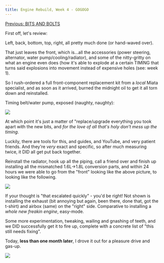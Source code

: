 ```yaml
---
title: Engine Rebuild, Week 4 - GOGOGO
---
```


[Previous: BITS AND BOLTS](/posts/2020/08/engine-rebuild-3/)

First off, let's review: 

Left, back, bottom, top, right, all pretty much done (or hand-waved over).

That just leaves the front, which is...all the accessories (power steering, alternator, water pump/cooling/radiator), and some of the nitty-gritty on what an engine even does (how it's able to explode at a certain TIMING that turns said explosions into movement instead of expensive holes (see: week 1).

So I rush-ordered a full front-component replacement kit from a _local_ Miata specialist, and as soon as it arrived, burned the midnight oil to get it all torn down and reinstalled.

Timing belt/water pump, exposed (naughty, naughty):

<a href="https://i.imgur.com/2XIjf5Q.png" data-fancybox><img src="https://i.imgur.com/2XIjf5Q.png"/></a>

At which point it's just a matter of "replace/upgrade everything you took apart with the new bits, and *for the love of all that's holy don't mess up the timing*.

Luckily, there are tools for this, and guides, and YouTube, and very patient friends. And they're *very* exact and specific, so after much measuring twice, it DID all get put back together.

Reinstall the radiator, hook up all the piping, call a friend over and finish up installing all the mismatched 1.6L->1.8L conversion parts, and within 24 hours we were able to go from the "front" looking like the above picture, to looking like the following.

<a href="https://i.imgur.com/XZWBUCb.png" data-fancybox><img src="https://i.imgur.com/XZWBUCb.png"/></a>

If your thought is "that escalated quickly" - you'd be right! Not shown is installing the exhaust (bit annoying but again, been there, done that, got the t-shirt) and airbox (same) on the "right" side. Comparative to installing a _whole new freakin engine_, easy-mode.

Some more experimentation, tweaking, wailing and gnashing of teeth, and we DID successfully get it to fire up, complete with a concrete list of "this still needs fixing".

Today, **less than one month later**, I drove it out for a pleasure drive and gas-up.

<a href="https://i.imgur.com/W1o60Mp.png" data-fancybox><img src="https://i.imgur.com/W1o60Mp.png"/></a>